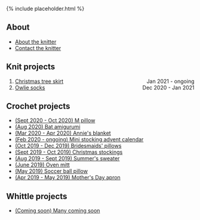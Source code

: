 {% include placeholder.html  %}

## About

- [About the knitter](about.md)
- [Contact the knitter](mailto:liandrea4@gmail.com)

## Knit projects

<ol>
    <li>
        <span style="float:left;"> <a href="knit/tree_skirt.html">Christmas tree skirt</a> </span>
        <span style="float:right;">Jan 2021 - ongoing</span> <br />
    </li>
    <li>
        <span style="float:left;"> <a href="knit/owlie_socks.html">Owlie socks</a> </span> 
        <span style="float:right">Dec 2020 - Jan 2021</span>
    </li>

 </ol>


## Crochet projects

- [(Sept 2020 - Oct 2020) M pillow](crochet/m_pillow.md)
- [(Aug 2020) Bat amigurumi](crochet/bat.md)
- [(Mar 2020 - Apr 2020) Annie's blanket](crochet/annie_blanket.md)
- [(Feb 2020 - ongoing) Mini stocking advent calendar](crochet/stocking_advent_cal.md)
- [(Oct 2019 - Dec 2019) Bridesmaids' pillows](crochet/bridesmaids_pillows.md)
- [(Sept 2019 - Oct 2019) Christmas stockings](crochet/christmas_stockings.md)
- [(Aug 2019 - Sept 2019) Summer's sweater](crochet/summer_sweater.md)
- [(June 2019) Oven mitt](crochet/oven_mitt.md)
- [(May 2019) Soccer ball pillow](crochet/soccer_pillow.md)
- [(Apr 2019 - May 2019) Mother's Day apron](crochet/mothers_day_apron.md)

## Whittle projects

- [(Coming soon) Many coming soon](whittle/sample.md)


